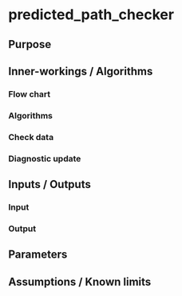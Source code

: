 # predicted_path_checker

## Purpose

## Inner-workings / Algorithms

### Flow chart

### Algorithms

### Check data

### Diagnostic update

## Inputs / Outputs

### Input

### Output

## Parameters

## Assumptions / Known limits
